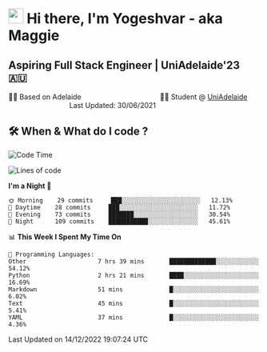 <h1><img src="https://emojis.slackmojis.com/emojis/images/1531849430/4246/blob-sunglasses.gif?1531849430" width="30"/> Hi there, I'm Yogeshvar - aka Maggie</h1>

## Aspiring Full Stack Engineer | UniAdelaide'23 🇦🇺  
🏂🏻  Based on Adelaide &nbsp;&nbsp;&nbsp;&nbsp;&nbsp;&nbsp;&nbsp;&nbsp;&nbsp;&nbsp;&nbsp;&nbsp;&nbsp;&nbsp;&nbsp;&nbsp;&nbsp;&nbsp;&nbsp;&nbsp;&nbsp;&nbsp;&nbsp;&nbsp;&nbsp;&nbsp;&nbsp;&nbsp;&nbsp;&nbsp;&nbsp;&nbsp;&nbsp;&nbsp;&nbsp;&nbsp;&nbsp;&nbsp;&nbsp;👨‍💻 Student @ [UniAdelaide](https://www.adelaide.edu.au)   &nbsp;&nbsp;&nbsp;&nbsp;&nbsp;&nbsp;&nbsp;&nbsp;&nbsp;&nbsp;&nbsp;&nbsp;&nbsp;&nbsp;&nbsp;&nbsp;&nbsp;&nbsp;&nbsp;&nbsp;&nbsp;&nbsp;&nbsp;&nbsp;&nbsp;&nbsp;&nbsp;&nbsp;&nbsp;&nbsp;&nbsp;Last Updated: 30/06/2021

## 🛠 When & What do I code ?  

<!--START_SECTION:waka-->
![Code Time](http://img.shields.io/badge/Code%20Time-1%2C873%20hrs%207%20mins-blue)

![Lines of code](https://img.shields.io/badge/From%20Hello%20World%20I%27ve%20Written-2%20Million%20lines%20of%20code-blue)

**I'm a Night 🦉** 

```text
🌞 Morning    29 commits     ███░░░░░░░░░░░░░░░░░░░░░░   12.13% 
🌆 Daytime    28 commits     ███░░░░░░░░░░░░░░░░░░░░░░   11.72% 
🌃 Evening    73 commits     ███████░░░░░░░░░░░░░░░░░░   30.54% 
🌙 Night      109 commits    ███████████░░░░░░░░░░░░░░   45.61%

```


📊 **This Week I Spent My Time On** 

```text
💬 Programming Languages: 
Other                    7 hrs 39 mins       █████████████░░░░░░░░░░░░   54.12% 
Python                   2 hrs 21 mins       ████░░░░░░░░░░░░░░░░░░░░░   16.69% 
Markdown                 51 mins             █░░░░░░░░░░░░░░░░░░░░░░░░   6.02% 
Text                     45 mins             █░░░░░░░░░░░░░░░░░░░░░░░░   5.41% 
YAML                     37 mins             █░░░░░░░░░░░░░░░░░░░░░░░░   4.36%

```


 Last Updated on 14/12/2022 19:07:24 UTC
<!--END_SECTION:waka-->
